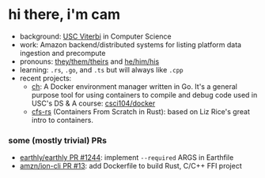 # hi there, i'm cam

- background: [USC Viterbi](https://viterbischool.usc.edu/) in Computer Science
- work: Amazon backend/distributed systems for listing platform data ingestion and precompute
- pronouns: [they/them/theirs](https://pronoun.is/they/.../themselves) and [he/him/his](https://pronoun.is/he/.../himself)
- learning: `.rs`, `.go`, and `.ts` but will always like `.cpp`
- recent projects:
  - [ch](https://github.com/camerondurham/ch): A Docker environment manager written in Go. It's a general purpose tool for using containers to compile and debug code used in USC's DS & A course: [csci104/docker](https://github.com/csci104/docker)
  - [cfs-rs](https://github.com/camerondurham/cfs-rs) (Containers From Scratch in Rust): based on Liz Rice's great intro to containers.

### some (mostly trivial) PRs

- [earthly/earthly PR #1244](https://github.com/earthly/earthly/pull/1244): implement `--required` ARGS in Earthfile
- [amzn/ion-cli PR #13](https://github.com/amzn/ion-cli/pull/13): add Dockerfile to build Rust, C/C++ FFI project


<!--
### other

- StackOverflow: [tentative](https://stackoverflow.com/users/story/4676641)
- LinkedIn: [/in/cameron-durham](https://www.linkedin.com/in/cameron-durham/)
- Site: [u64.cam](https://u64.cam)

- [MicrosoftDocs/windows-uwp PR #2998](https://github.com/MicrosoftDocs/windows-uwp/pull/2998): add context for `?` in Windows UMP Rust tutorial
- [aws-amplify/docs #3128](https://github.com/aws-amplify/docs/pull/3128): add notes on papercuts when using structured types with AWS Lambda Go Runtime

- github [stats](https://github-readme-stats.vercel.app/api?username=camerondurham&show_icons=true&count_private=true)

-->
